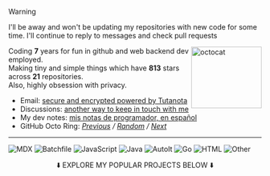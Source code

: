 > [!WARNING]  
> I'll be away and won't be updating my repositories with new code for some time. I'll continue to reply to messages and check pull requests

<img align="right" width="140" height="123" alt="octocat" src="https://raw.githubusercontent.com/SegoCode/SegoCode/main/media/mona-loading-edited-apng.png">

Coding **7** years for fun in github and web backend dev employed.<br/>
Making tiny and simple things which have **813** stars across **21** repositories.<br/>
Also, highly obsession with privacy.<br/>


- Email: [secure and encrypted powered by Tutanota](https://segocode.github.io/SegoCode/)
- Discussions: [another way to keep in touch with me](https://github.com/SegoCode/SegoCode/discussions/categories/keep-in-touch)
- My dev notes: [mis notas de programador, en español](https://segocode.github.io/notes/)
- GitHub Octo Ring: *[Previous](https://octo-ring.com/p/SegoCode/prev) / [Random](https://octo-ring.com/p/SegoCode/random) / [Next](https://octo-ring.com/p/SegoCode/next)*
----

![MDX](https://img.shields.io/static/v1?style=flat-square&label=%E2%A0%80&color=36393e&labelColor=%23fcb32c&message=MDX%EF%B8%B126.3%25)
![Batchfile](https://img.shields.io/static/v1?style=flat-square&label=%E2%A0%80&color=36393e&labelColor=%23C1F12E&message=Batchfile%EF%B8%B125.4%25)
![JavaScript](https://img.shields.io/static/v1?style=flat-square&label=%E2%A0%80&color=36393e&labelColor=%23f1e05a&message=JavaScript%EF%B8%B117.1%25)
![Java](https://img.shields.io/static/v1?style=flat-square&label=%E2%A0%80&color=36393e&labelColor=%23b07219&message=Java%EF%B8%B18.7%25)
![AutoIt](https://img.shields.io/static/v1?style=flat-square&label=%E2%A0%80&color=36393e&labelColor=%231C3552&message=AutoIt%EF%B8%B15.5%25)
![Go](https://img.shields.io/static/v1?style=flat-square&label=%E2%A0%80&color=36393e&labelColor=%2300ADD8&message=Go%EF%B8%B15%25)
![HTML](https://img.shields.io/static/v1?style=flat-square&label=%E2%A0%80&color=36393e&labelColor=%23e34c26&message=HTML%EF%B8%B14%25)
![Other](https://img.shields.io/static/v1?style=flat-square&label=%E2%A0%80&color=36393e&labelColor=%23ededed&message=Other%EF%B8%B17.7%25)

<p align="center"> ⬇️ EXPLORE MY POPULAR PROJECTS BELOW ⬇️ </p>
